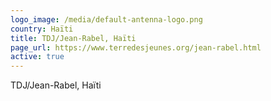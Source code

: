 ```yaml
---
logo_image: /media/default-antenna-logo.png
country: Haïti
title: TDJ/Jean-Rabel, Haïti
page_url: https://www.terredesjeunes.org/jean-rabel.html
active: true
---
```

TDJ/Jean-Rabel, Haïti